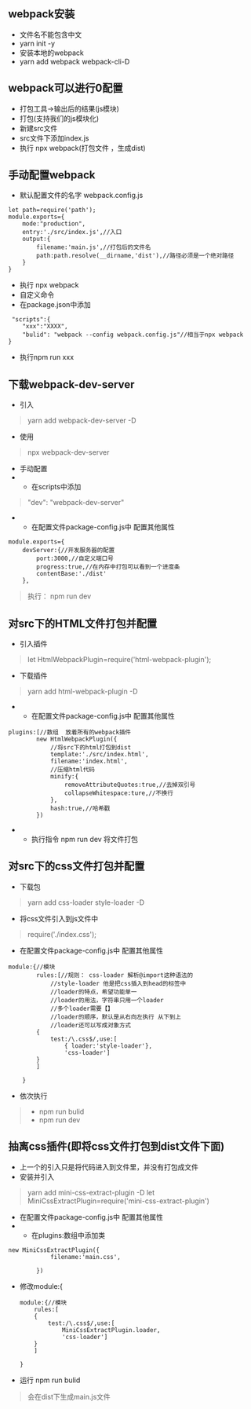 ## webpack安装
- 文件名不能包含中文
- yarn init -y
- 安装本地的webpack
- yarn add webpack webpack-cli-D


## webpack可以进行0配置
- 打包工具->输出后的结果(js模块)
- 打包(支持我们的js模块化)
- 新建src文件
- src文件下添加index.js
- 执行 npx webpack(打包文件 ，生成dist)

## 手动配置webpack
- 默认配置文件的名字 webpack.config.js
```
let path=require('path');
module.exports={ 
    mode:"production",
    entry:'./src/index.js',//入口
    output:{
        filename:'main.js',//打包后的文件名
        path:path.resolve(__dirname,'dist'),//路径必须是一个绝对路径
    }
}
```
- 执行 npx webpack 
- 自定义命令
- 在package.json中添加
```
 "scripts":{
    "xxx":"XXXX",
    "bulid": "webpack --config webpack.config.js"//相当于npx webpack
}
```
- 执行npm run xxx
## 下载webpack-dev-server
- 引入
> yarn add webpack-dev-server -D
- 使用
> npx webpack-dev-server
- 手动配置
- - 在scripts中添加
> "dev": "webpack-dev-server"
- - 在配置文件package-config.js中 配置其他属性
```
module.exports={
    devServer:{//开发服务器的配置
        port:3000,//自定义端口号
        progress:true,//在内存中打包可以看到一个进度条
        contentBase:'./dist'
    },
```
> 执行： npm run dev
## 对src下的HTML文件打包并配置
- 引入插件
> let HtmlWebpackPlugin=require('html-webpack-plugin');
- 下载插件
> yarn add html-webpack-plugin -D
- - 在配置文件package-config.js中 配置其他属性
```
plugins:[//数组  放着所有的webpack插件
        new HtmlWebpackPlugin({
            //将src下的html打包到dist
            template:'./src/index.html',
            filename:'index.html',
            //压缩html代码
            minify:{
                removeAttributeQuotes:true,//去掉双引号
                collapseWhitespace:ture,//不换行
            },
            hash:true,//哈希戳
        })
```
- - 执行指令 npm run dev 将文件打包
## 对src下的css文件打包并配置
- 下载包
> yarn add css-loader style-loader -D
- 将css文件引入到js文件中
> require('./index.css');
- 在配置文件package-config.js中 配置其他属性
```
module:{//模块
        rules:[//规则： css-loader 解析@import这种语法的
            //style-loader 他是把css插入到head的标签中
            //loader的特点，希望功能单一
            //loader的用法，字符串只用一个loader
            //多个loader需要【】
            //loader的顺序，默认是从右向左执行 从下到上
            //loader还可以写成对象方式
        {
            test:/\.css$/,use:[
                { loader:'style-loader'},
                'css-loader']
        }
        ]

    }
```
- 依次执行
>- npm run bulid
>- npm run dev
## 抽离css插件(即将css文件打包到dist文件下面)
- 上一个的引入只是将代码进入到文件里，并没有打包成文件
- 安装并引入
> yarn add mini-css-extract-plugin -D
> let MiniCssExtractPlugin=require('mini-css-extract-plugin')
- 在配置文件package-config.js中 配置其他属性
- - 在plugins:数组中添加类
```
new MiniCssExtractPlugin({
            filename:'main.css',
            
        })
```
- 修改module:{
    ```
    module:{//模块
        rules:[
        {
            test:/\.css$/,use:[
                MiniCssExtractPlugin.loader,
                'css-loader']
        }
        ]

    }
    ```
- 运行 npm run bulid
>  会在dist下生成main.js文件





